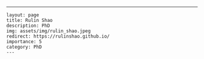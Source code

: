 ---
    layout: page
    title: Rulin Shao
    description: PhD
    img: assets/img/rulin_shao.jpeg
    redirect: https://rulinshao.github.io/
    importance: 5
    category: PhD
    ---
    